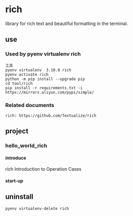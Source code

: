 # rich

library for rich text and beautiful formatting in the terminal.

## use

### Used by pyenv virtualenv rich

    工具
    pyenv virtualenv  3.10.9 rich
    pyenv activate rich
    python -m pip install --upgrade pip
    cd tool/rich
    pip install -r requirements.txt -i https://mirrors.aliyun.com/pypi/simple/

### Related documents

    rich: https://github.com/Textualize/rich

## project

### hello_world_rich

#### introduce

rich Introduction to Operation Cases

#### start-up

## uninstall

    pyenv virtualenv-delete rich
